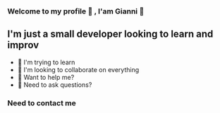 ### Welcome to my profile 🎉 , I'am Gianni 👋

## I'm just a small developer looking to learn and improv

- 🌱 I'm trying to learn
- 👯 I'm looking to collaborate on everything
- 🤔 Want to help me?
- 💬 Need to ask questions?

### Need to contact me


